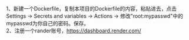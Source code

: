 1、新建一个Dockerfile，复制本项目的Dockerfile的内容，粘贴进去，点击Settings → Secrets and variables → Actions → 修改"root:mypasswd"中的mypasswd为你自己的密码。保存。<br>
2、注册一个rander账号，https://dashboard.render.com/
